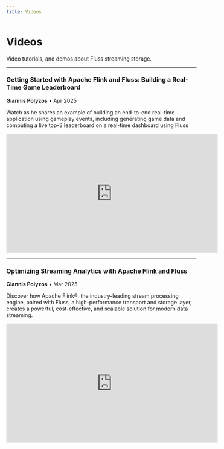 ```yaml
---
title: Videos
---
```


<!--
 Licensed to the Apache Software Foundation (ASF) under one
 or more contributor license agreements.  See the NOTICE file
 distributed with this work for additional information
 regarding copyright ownership.  The ASF licenses this file
 to you under the Apache License, Version 2.0 (the
 "License"); you may not use this file except in compliance
 with the License.  You may obtain a copy of the License at

      http://www.apache.org/licenses/LICENSE-2.0

 Unless required by applicable law or agreed to in writing, software
 distributed under the License is distributed on an "AS IS" BASIS,
 WITHOUT WARRANTIES OR CONDITIONS OF ANY KIND, either express or implied.
 See the License for the specific language governing permissions and
 limitations under the License.
-->

# Videos

Video tutorials, and demos about Fluss streaming storage.

---

### Getting Started with Apache Flink and Fluss: Building a Real-Time Game Leaderboard

**Giannis Polyzos** • Apr 2025

Watch as he shares an example of building an end-to-end real-time application using gameplay events, including generating game data and computing a live top-3 leaderboard on a real-time dashboard using Fluss

<iframe width="560" height="315" src="https://www.youtube.com/embed/_qSihYk-pOQ?si=s5tfWHzCr4sHCAIx" title="Fluss Video 1" frameborder="0" allow="accelerometer; autoplay; clipboard-write; encrypted-media; gyroscope; picture-in-picture; web-share" referrerpolicy="strict-origin-when-cross-origin" allowfullscreen></iframe>

---

### Optimizing Streaming Analytics with Apache Flink and Fluss

**Giannis Polyzos** • Mar 2025

Discover how Apache Flink®, the industry-leading stream processing engine, paired with Fluss, a high-performance transport and storage layer, creates a powerful, cost-effective, and scalable solution for modern data streaming.


<iframe width="560" height="315" src="https://www.youtube.com/embed/GKsE_EUR9yU?si=T8G3kuugB-8GhyzG" title="Fluss Video 2" frameborder="0" allow="accelerometer; autoplay; clipboard-write; encrypted-media; gyroscope; picture-in-picture; web-share" referrerpolicy="strict-origin-when-cross-origin" allowfullscreen></iframe>

